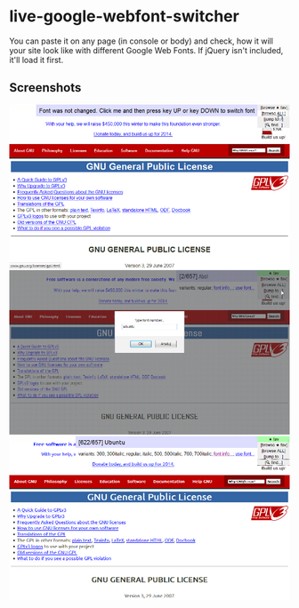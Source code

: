 live-google-webfont-switcher
============================

You can paste it on any page (in console or body) and check, how it will your site look like with different Google Web Fonts.
If jQuery isn't included, it'll load it first.

Screenshots
----------------------------
![Screenshot 1](/docs/1.png)
![Screenshot 2](/docs/2.png)
![Screenshot 3](/docs/3.png)

